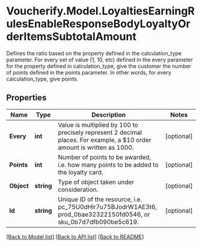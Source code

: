 # Voucherify.Model.LoyaltiesEarningRulesEnableResponseBodyLoyaltyOrderItemsSubtotalAmount
Defines the ratio based on the property defined in the calculation_type parameter. For every set of value (1, 10, etc) defined in the every parameter for the property defined in calculation_type, give the customer the number of points defined in the points parameter. In other words, for every calculation_type, give points.

## Properties

Name | Type | Description | Notes
------------ | ------------- | ------------- | -------------
**Every** | **int** | Value is multiplied by 100 to precisely represent 2 decimal places. For example, a $10 order amount is written as 1000. | [optional] 
**Points** | **int** | Number of points to be awarded, i.e. how many points to be added to the loyalty card. | [optional] 
**Object** | **string** | Type of object taken under consideration. | [optional] 
**Id** | **string** | Unique ID of the resource, i.e. pc_75U0dHlr7u75BJodrW1AE3t6, prod_0bae32322150fd0546, or sku_0b7d7dfb090be5c619. | [optional] 

[[Back to Model list]](../../README.md#documentation-for-models) [[Back to API list]](../../README.md#documentation-for-api-endpoints) [[Back to README]](../../README.md)

